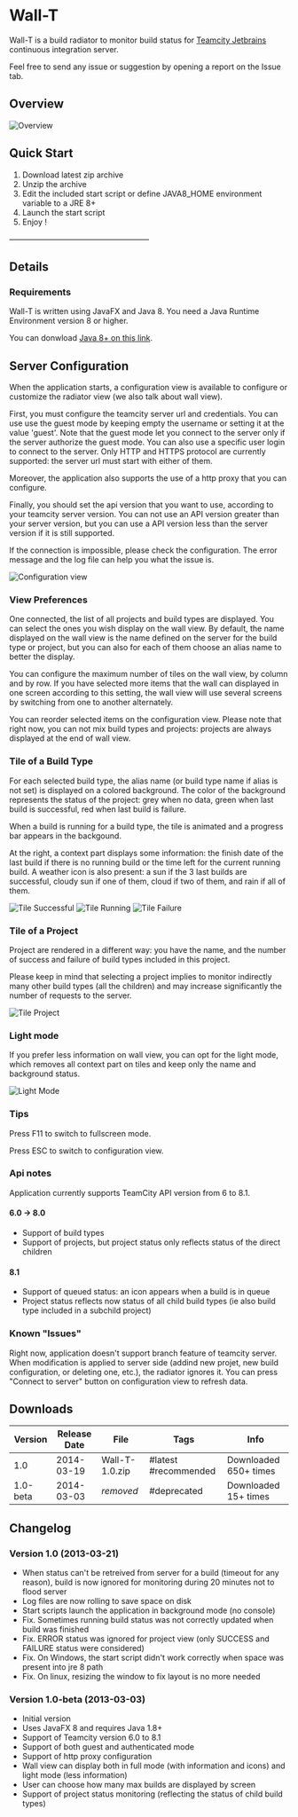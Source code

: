# Wall-T

Wall-T is a build radiator to monitor build status for [Teamcity Jetbrains](https://www.jetbrains.com/teamcity/) continuous integration server.

Feel free to send any issue or suggestion by opening a report on the Issue tab.

## Overview

![Overview](https://lh6.googleusercontent.com/DZ6JoQk-efQzIN1ruQXKIElswz0GczwvLdTaMzWvafQ5_jp_PwQSj5VH3rWch0055-FfXiGB=w1366-h662-rw)

## Quick Start

1. Download latest zip archive
1. Unzip the archive
1. Edit the included start script or define JAVA8_HOME environment variable to a JRE 8+
1. Launch the start script
1. Enjoy !

––––––––––––––––––––––––––––––––––––

## Details

### Requirements
Wall-T is written using JavaFX and Java 8. You need a Java Runtime Environment version 8 or higher.

You can donwload [Java 8+ on this link](http://www.oracle.com/technetwork/java/javase/downloads/jre8-downloads-2133155.html).

## Server Configuration
When the application starts, a configuration view is available to configure or customize the radiator view (we also talk about wall view).

First, you must configure the teamcity server url and credentials. You can use use the guest mode by keeping empty the username or setting it at the value 'guest'. Note that the guest mode let you connect to the server only if the server authorize the guest mode. You can also use a specific user login to connect to the server. Only HTTP and HTTPS protocol are currently supported: the server url must start with either of them.

Moreover, the application also supports the use of a http proxy that you can configure.

Finally, you should set the api version that you want to use, according to your teamcity server version. You can not use an API version greater than your server version, but you can use a API version less than the server version if it is still supported.

If the connection is impossible, please check the configuration. The error message and the log file can help you what the issue is.

![Configuration view](https://lh3.googleusercontent.com/u/0/d/0B5cKQDFfHPOmSndrSkU0NWhSRTg=s1600-k-iv1)

### View Preferences
One connected, the list of all projects and build types are displayed. You can select the ones you wish display on the wall view. By default, the name displayed on the wall view is the name defined on the server for the build type or project, but you can also for each of them choose an alias name to better the display.

You can configure the maximum number of tiles on the wall view, by column and by row. If you have selected more items that the wall can displayed in one screen according to this setting, the wall view will use several screens by switching from one to another alternately.

You can reorder selected items on the configuration view. Please note that right now, you can not mix build types and projects: projects are always displayed at the end of wall view.

### Tile of a Build Type
For each selected build type, the alias name (or build type name if alias is not set) is displayed on a colored background. The color of the background represents the status of the project: grey when no data, green when last build is successful, red when last build is failure.

When a build is running for a build type, the tile is animated and a progress bar appears in the backgound.

At the right, a context part displays some information: the finish date of the last build if there is no running build or the time left for the current running build. A weather icon is also present: a sun if the 3 last builds are successful, cloudy sun if one of them, cloud if two of them, and rain if all of them.

![Tile Successful](https://lh3.googleusercontent.com/u/0/d/0B5cKQDFfHPOmZERfOGtXS2F3b00=s1600-k-iv1)
![Tile Running](https://lh3.googleusercontent.com/u/0/d/0B5cKQDFfHPOmUm10TUc2TEJmbzA=s1600-k-iv1)
![Tile Failure](https://lh3.googleusercontent.com/u/0/d/0B5cKQDFfHPOmMUZsM2tDc1NBMFk=s1600-k-iv1)

### Tile of a Project
Project are rendered in a different way: you have the name, and the number of success and failure of build types included in this project.

Please keep in mind that selecting a project implies to monitor indirectly many other build types (all the children) and may increase significantly the number of requests to the server.

![Tile Project](https://lh3.googleusercontent.com/u/0/d/0B5cKQDFfHPOmTDZUMkRkNmxMR2c=s1600-k-iv1)

### Light mode
If you prefer less information on wall view, you can opt for the light mode, which removes all context part on tiles and keep only the name and background status.

![Light Mode](https://lh3.googleusercontent.com/u/0/d/0B5cKQDFfHPOmZXR1LWY1VlRBcjQ=s1600-k-iv1)

### Tips
Press F11 to switch to fullscreen mode.

Press ESC to switch to configuration view.

### Api notes
Application currently supports TeamCity API version from 6 to 8.1.

#### 6.0 -> 8.0
* Support of build types
* Support of projects, but project status only reflects status of the direct children
#### 8.1
* Support of queued status: an icon appears when a build is in queue
* Project status reflects now status of all child build types (ie also build type included in a subchild project)

### Known "Issues"
Right now, application doesn't support branch feature of teamcity server.
When modification is applied to server side (addind new projet, new build configuration, or deleting one, etc.), the radiator ignores it. You can press "Connect to server" button on configuration view to refresh data.

## Downloads

Version | Release Date | File | Tags | Info 
--------|--------------|------|------| - 
1.0 | 2014-03-19 | Wall-T-1.0.zip | #latest #recommended | Downloaded 650+ times
1.0-beta | 2014-03-03 | *removed* | #deprecated | Downloaded 15+ times

## Changelog

### Version 1.0 (2013-03-21)

* When status can't be retreived from server for a build (timeout for any reason), build is now ignored for monitoring during 20 minutes not to flood server
* Log files are now rolling to save space on disk
* Start scripts launch the application in background mode (no console)
* Fix. Sometimes running build status was not correctly updated when build was finished
* Fix. ERROR status was ignored for project view (only SUCCESS and FAILURE status were considered)
* Fix. On Windows, the start script didn't work correctly when space was present into jre 8 path
* Fix. On linux, resizing the window to fix layout is no more needed

### Version 1.0-beta (2013-03-03)
* Initial version
* Uses JavaFX 8 and requires Java 1.8+
* Support of Teamcity version 6.0 to 8.1
* Support of both guest and authenticated mode
* Support of http proxy configuration
* Wall view can display both in full mode (with information and icons) and light mode (less information)
* User can choose how many max builds are displayed by screen
* Support of project status monitoring (reflecting the status of child build types)
